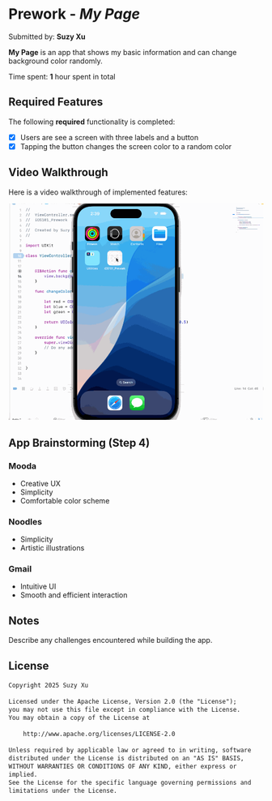 # Prework - *My Page*

Submitted by: **Suzy Xu**

**My Page** is an app that shows my basic information and can change background color randomly.

Time spent: **1** hour spent in total

## Required Features

The following **required** functionality is completed:

- [x] Users are see a screen with three labels and a button
- [x] Tapping the button changes the screen color to a random color
 
## Video Walkthrough

Here is a video walkthrough of implemented features:

<img src="ios video walkthrough.gif" width="" alt="Video Walkthrough">

## App Brainstorming (Step 4)

### Mooda

- Creative UX
- Simplicity
- Comfortable color scheme

### Noodles 
- Simplicity
- Artistic illustrations

### Gmail
- Intuitive UI
- Smooth and efficient interaction

## Notes

Describe any challenges encountered while building the app.

## License

    Copyright 2025 Suzy Xu

    Licensed under the Apache License, Version 2.0 (the "License");
    you may not use this file except in compliance with the License.
    You may obtain a copy of the License at

        http://www.apache.org/licenses/LICENSE-2.0

    Unless required by applicable law or agreed to in writing, software
    distributed under the License is distributed on an "AS IS" BASIS,
    WITHOUT WARRANTIES OR CONDITIONS OF ANY KIND, either express or implied.
    See the License for the specific language governing permissions and
    limitations under the License.
